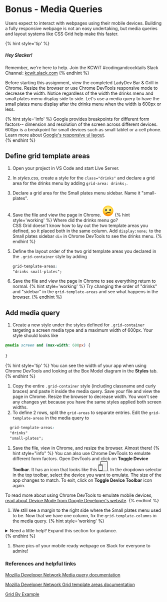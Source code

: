 # Bonus - Media Queries
Users expect to interact with webpages using their mobile devices. Building a fully responsive webpage is not an easy undertaking, but media queries and layout systems like CSS Grid help make this faster.

{% hint style='tip' %}
##### Hey Slacker!

Remember, we're here to help.
Join the KCWiT #codingandcocktails Slack Channel: [kcwit.slack.com](http://kcwit.slack.com)
{% endhint %}

Before starting this assignment, view the completed LadyDev Bar & Grill in Chrome. Resize the browser or use Chrome DevTools responsive mode to decrease the width. Notice regardless of the width the drinks menu and small plates menu display side to side. Let's use a media query to have the small plates menu display after the drinks menu when the width is 600px or less.

{% hint style='info' %}
Google provides breakpoints for different form factors-- dimension and resolution of the screen across different devices. 600px is a breakpoint for small devices such as small tablet or a cell phone. Learn more about [Google's responsive ui layout](https://material.io/guidelines/layout/responsive-ui.html).  
{% endhint %}


## Define grid template areas

1. Open your project in VS Code and start Live Server. 

1. In _styles.css_, create a style for the `class="drinks"` and declare a grid area for the drinks menu by adding `grid-area: drinks;`.

1. Declare a grid area for the Small plates menu sidebar. Name it "small-plates". 

1. Save the file and view the page in Chrome. ![](../images/emojis/confused-face.png)
  {% hint style='working' %}
Where did the drinks menu go?  
CSS Grid doesn't know how to lay out the two template areas you defined, so it placed both in the same column. Add `display:none;` to the Small plates sidebar `div` in Chrome DevTools to see the drinks menu.
   {% endhint %}
1. Define the layout order of the two grid template areas you declared in the `.grid-container` style by adding 
    ```css
    grid-template-areas:
    "drinks small-plates";
    ```
1. Save the file and view the page in Chrome to see everything return to normal.
  {% hint style='working' %}
Try changing the order of "drinks" and "sidebar" in the `grid-template-areas` and see what happens in the browser.
  {% endhint %}


## Add media query
1. Create a new style under the styles defined for `.grid-container` targeting a screen media type and a maximum width of 600px. Your style should looks like
  ```css
  @media screen and (max-width: 600px) {

  }
  ```
  {% hint style='tip' %}
You can see the width of your app when using Chrome DevTools and looking at the Box Model diagram in the **Styles** tab.
  {% endhint %}
1. Copy the entire `.grid-container` style (including classname and curly braces) and paste it inside the media query. Save your file and view the page in Chrome. Resize the browser to decrease width. You won't see any changes yet because you have the same styles applied both screen widths.
1. To define 2 rows, split the `grid-areas` to separate entries. Edit the `grid-template-areas` in the media query to
  ```css
    grid-template-areas:
    "drinks" 
    "small-plates";
  ```
1. Save the file, view in Chrome, and resize the browser. Almost there!
   {% hint style="info" %}
You can also use Chrome DevTools to emulate different form factors. Open DevTools and click on **Toggle Device Toolbar**. It has an icon that looks like this ![](images/toggle-device-toolbar.png). In the dropdown selector in the top toolbar, select the device you want to emulate. The size of the app changes to match. To exit, click on **Toggle Device Toolbar** icon again.

To read more about using Chrome DevTools to emulate mobile devices, [read about Device Mode from Google Developer's website](https://developers.google.com/web/tools/chrome-devtools/device-mode/).
   {% endhint %}

1. We still see a margin to the right side where the Small plates menu used to be. Now that we have one column, fix the `grid-template-columns` in the media query.
  {% hint style='working' %}
<details>
<summary>
Need a little help? Expand this section for guidance. 
</summary>
We need 1 column in the media query. Change <code>grid-template-columns</code> to <code>auto;</code>. 
</details>
   {% endhint %}

1. Share pics of your mobile ready webpage on Slack for everyone to admire!

### References and helpful links
[Mozilla Developer Network Media query documentation](https://developer.mozilla.org/en-US/docs/Web/CSS/Media_Queries/Using_media_queries)

[Mozilla Developer Network Grid template areas documentation](https://developer.mozilla.org/en-US/docs/Web/CSS/CSS_Grid_Layout/Grid_Template_Areas)

[Grid By Example](https://gridbyexample.com/examples/)


